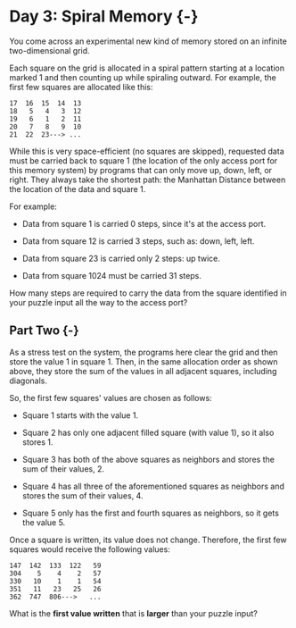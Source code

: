 # Day 3: Spiral Memory {-}

You come across an experimental new kind of memory stored on an infinite
two-dimensional grid.

Each square on the grid is allocated in a spiral pattern starting at a location
marked 1 and then counting up while spiraling outward. For example, the first
few squares are allocated like this:

    17  16  15  14  13
    18   5   4   3  12
    19   6   1   2  11
    20   7   8   9  10
    21  22  23---> ...

While this is very space-efficient (no squares are skipped), requested data must
be carried back to square 1 (the location of the only access port for this
memory system) by programs that can only move up, down, left, or right. They
always take the shortest path: the Manhattan Distance between the location of
the data and square 1.

For example:

+ Data from square 1 is carried 0 steps, since it's at the access port.

+ Data from square 12 is carried 3 steps, such as: down, left, left.

+ Data from square 23 is carried only 2 steps: up twice.

+ Data from square 1024 must be carried 31 steps.

How many steps are required to carry the data from the square identified in your
puzzle input all the way to the access port?


## Part Two {-}

As a stress test on the system, the programs here clear the grid and then store
the value 1 in square 1. Then, in the same allocation order as shown above, they
store the sum of the values in all adjacent squares, including diagonals.

So, the first few squares' values are chosen as follows:

+ Square 1 starts with the value 1.

+ Square 2 has only one adjacent filled square (with value 1), so it also
  stores 1.

+ Square 3 has both of the above squares as neighbors and stores the sum of
  their values, 2.

+ Square 4 has all three of the aforementioned squares as neighbors and stores
  the sum of their values, 4.

+ Square 5 only has the first and fourth squares as neighbors, so it gets the
  value 5.

Once a square is written, its value does not change. Therefore, the first few
squares would receive the following values:

    147  142  133  122   59
    304    5    4    2   57
    330   10    1    1   54
    351   11   23   25   26
    362  747  806--->   ...

What is the **first value written** that is **larger** than your puzzle input?

